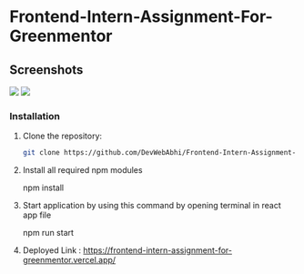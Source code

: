 # Frontend-Intern-Assignment-For-Greenmentor

## Screenshots

<img src='./wealthup_assignment//src/Assets/Assignment_Screenshot.JPG'/>

<img src='./wealthup_assignment//src//Assets/Screenshot2.JPG'/>



### Installation

1. Clone the repository:

   ```bash
   git clone https://github.com/DevWebAbhi/Frontend-Intern-Assignment-For-Greenmentor.git

2. Install all required npm modules
    
   npm install

3. Start application by using this command by opening terminal in react app file

   npm run start

4. Deployed Link : https://frontend-intern-assignment-for-greenmentor.vercel.app/
